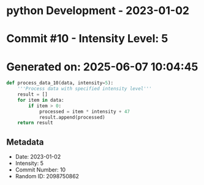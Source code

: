 ﻿# python Development - 2023-01-02
# Commit #10 - Intensity Level: 5
# Generated on: 2025-06-07 10:04:45
```python
def process_data_10(data, intensity=5):
    '''Process data with specified intensity level'''
    result = []
    for item in data:
        if item > 0:
            processed = item * intensity + 47
            result.append(processed)
    return result
```
## Metadata
- Date: 2023-01-02
- Intensity: 5
- Commit Number: 10
- Random ID: 2098750862
